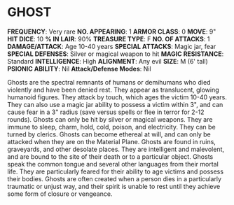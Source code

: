# GHOST

**FREQUENCY**: Very rare
**NO. APPEARING**: 1
**ARMOR CLASS**: 0
**MOVE**: 9"
**HIT DICE**: 10
**% IN LAIR**: 90%
**TREASURE TYPE**: F
**NO. OF ATTACKS**: 1
**DAMAGE/ATTACK**: Age 10-40 years
**SPECIAL ATTACKS**: Magic jar, fear
**SPECIAL DEFENSES**: Silver or magical weapon to hit
**MAGIC RESISTANCE**: Standard
**INTELLIGENCE**: High
**ALIGNMENT**: Any evil
**SIZE**: M (6' tall)
**PSIONIC ABILITY**: Nil
**Attack/Defense Modes**: Nil

Ghosts are the spectral remnants of humans or demihumans who died violently and have been denied rest. They appear as translucent, glowing humanoid figures. They attack by touch, which ages the victim 10-40 years. They can also use a magic jar ability to possess a victim within 3", and can cause fear in a 3" radius (save versus spells or flee in terror for 2-12 rounds). Ghosts can only be hit by silver or magical weapons. They are immune to sleep, charm, hold, cold, poison, and electricity. They can be turned by clerics. Ghosts can become ethereal at will, and can only be attacked when they are on the Material Plane. Ghosts are found in ruins, graveyards, and other desolate places. They are intelligent and malevolent, and are bound to the site of their death or to a particular object. Ghosts speak the common tongue and several other languages from their mortal life. They are particularly feared for their ability to age victims and possess their bodies. Ghosts are often created when a person dies in a particularly traumatic or unjust way, and their spirit is unable to rest until they achieve some form of closure or vengeance.
